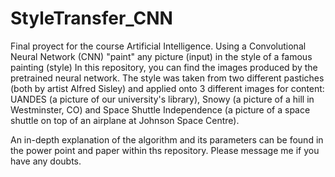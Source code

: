 # StyleTransfer_CNN
Final proyect for the course Artificial Intelligence. Using a Convolutional Neural Network (CNN) "paint" any picture (input) in the style of a famous painting (style)
In this repository, you can find the images produced by the pretrained neural network. The style was taken from two different pastiches (both by artist Alfred Sisley)
and applied onto 3 different images for content: UANDES (a picture of our university's library), Snowy (a picture of a hill in Westminster, CO) and Space Shuttle
Independence (a picture of a space shuttle on top of an airplane at Johnson Space Centre).

An in-depth explanation of the algorithm and its parameters can be found in the power point and paper within ths repository. Please message me if you have any doubts.
